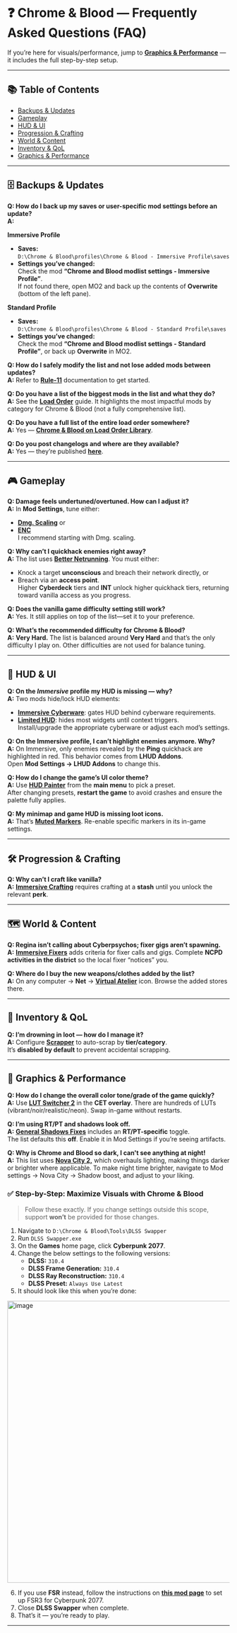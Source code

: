 # ❓ Chrome & Blood — Frequently Asked Questions (FAQ)

If you’re here for visuals/performance, jump to **[Graphics & Performance](https://github.com/qcargile/Chrome-Blood/blob/main/Modlist/FAQ.md#-graphics--performance)** — it includes the full step-by-step setup.

---

## 📚 Table of Contents

- [Backups & Updates](https://github.com/qcargile/Chrome-Blood/blob/main/Modlist/FAQ.md#%EF%B8%8F-backups--updates)
- [Gameplay](https://github.com/qcargile/Chrome-Blood/blob/main/Modlist/FAQ.md#-gameplay)
- [HUD & UI](https://github.com/qcargile/Chrome-Blood/blob/main/Modlist/FAQ.md#-hud--ui)
- [Progression & Crafting](https://github.com/qcargile/Chrome-Blood/blob/main/Modlist/FAQ.md#%EF%B8%8F-progression--crafting)
- [World & Content](https://github.com/qcargile/Chrome-Blood/blob/main/Modlist/FAQ.md#%EF%B8%8F-world--content)
- [Inventory & QoL](https://github.com/qcargile/Chrome-Blood/blob/main/Modlist/FAQ.md#-inventory--qol)
- [Graphics & Performance](https://github.com/qcargile/Chrome-Blood/blob/main/Modlist/FAQ.md#-graphics--performance)

---
## 🗄️ Backups & Updates

**Q: How do I back up my saves or user-specific mod settings before an update?**  
**A:**

**Immersive Profile**
- **Saves:**  
  `D:\Chrome & Blood\profiles\Chrome & Blood - Immersive Profile\saves`
- **Settings you’ve changed:**  
  Check the mod **“Chrome and Blood modlist settings - Immersive Profile”**.  
  If not found there, open MO2 and back up the contents of **Overwrite** (bottom of the left pane).

**Standard Profile**
- **Saves:**  
  `D:\Chrome & Blood\profiles\Chrome & Blood - Standard Profile\saves`
- **Settings you’ve changed:**  
  Check the mod **“Chrome and Blood modlist settings - Standard Profile”**, or back up **Overwrite** in MO2.

**Q: How do I safely modify the list and not lose added mods between updates?**  
**A:** Refer to **[Rule-11](https://github.com/qcargile/Chrome-Blood/blob/main/Modlist/Rule%2011.md)** documentation to get started.

**Q: Do you have a list of the biggest mods in the list and what they do?**  
**A:** See the **[Load Order](https://github.com/qcargile/Chrome-Blood/blob/main/Modlist/Load%20Order.md)** guide. It highlights the most impactful mods by category for Chrome & Blood (not a fully comprehensive list).

**Q: Do you have a full list of the entire load order somewhere?**  
**A:** Yes — **[Chrome & Blood on Load Order Library](https://loadorderlibrary.com/lists/chrome-blood-2)**.

**Q: Do you post changelogs and where are they available?**  
**A:** Yes — they’re published **[here](https://github.com/qcargile/Chrome-Blood/blob/main/changelog.md)**.
  
---

## 🎮 Gameplay

**Q: Damage feels undertuned/overtuned. How can I adjust it?**  
**A:** In **Mod Settings**, tune either:
- **[Dmg. Scaling](https://www.nexusmods.com/cyberpunk2077/mods/21865)** or 
- **[ENC](https://www.nexusmods.com/cyberpunk2077/mods/8467?tab=description)**  
I recommend starting with Dmg. scaling.


**Q: Why can’t I quickhack enemies right away?**  
**A:** The list uses **[Better Netrunning](https://www.nexusmods.com/cyberpunk2077/mods/2302)**. You must either:
- Knock a target **unconscious** and breach their network directly, or  
- Breach via an **access point**.  
Higher **Cyberdeck** tiers and **INT** unlock higher quickhack tiers, returning toward vanilla access as you progress.

**Q: Does the vanilla game difficulty setting still work?**  
**A:** Yes. It still applies on top of the list—set it to your preference.

**Q: What’s the recommended difficulty for Chrome & Blood?**  
**A:** **Very Hard.** The list is balanced around **Very Hard** and that’s the only difficulty I play on. Other difficulties are not used for balance tuning.

---

## 🧠 HUD & UI

**Q: On the *Immersive* profile my HUD is missing — why?**  
**A:** Two mods hide/lock HUD elements:
- **[Immersive Cyberware](https://www.nexusmods.com/cyberpunk2077/mods/21916)**: gates HUD behind cyberware requirements.  
- **[Limited HUD](https://www.nexusmods.com/cyberpunk2077/mods/2592)**: hides most widgets until context triggers.  
Install/upgrade the appropriate cyberware or adjust each mod’s settings.

**Q: On the Immersive profile, I can’t highlight enemies anymore. Why?**  
**A:** On Immersive, only enemies revealed by the **Ping** quickhack are highlighted in red. This behavior comes from **LHUD Addons**.  
 Open **Mod Settings → LHUD Addons** to change this.

**Q: How do I change the game’s UI color theme?**  
**A:** Use **[HUD Painter](https://www.nexusmods.com/cyberpunk2077/mods/14935?tab=description)** from the **main menu** to pick a preset.  
After changing presets, **restart the game** to avoid crashes and ensure the palette fully applies.

**Q: My minimap and game HUD is missing loot icons.**  
**A:** That’s **[Muted Markers](https://www.nexusmods.com/cyberpunk2077/mods/1727)**. Re-enable specific markers in its in-game settings.

---

## 🛠️ Progression & Crafting

**Q: Why can’t I craft like vanilla?**  
**A:** **[Immersive Crafting](https://www.nexusmods.com/cyberpunk2077/mods/16154)** requires crafting at a **stash** until you unlock the relevant **perk**. 

---

## 🗺️ World & Content

**Q: Regina isn’t calling about Cyberpsychos; fixer gigs aren’t spawning.**  
**A:** **[Immersive Fixers](https://www.nexusmods.com/cyberpunk2077/mods/15460)** adds criteria for fixer calls and gigs. Complete **NCPD activities in the district** so the local fixer “notices” you.

**Q: Where do I buy the new weapons/clothes added by the list?**  
**A:** On any computer → **Net** → **[Virtual Atelier](https://www.nexusmods.com/cyberpunk2077/mods/2987)** icon. Browse the added stores there.

---

## 🎒 Inventory & QoL

**Q: I’m drowning in loot — how do I manage it?**  
**A:** Configure **[Scrapper](https://www.nexusmods.com/cyberpunk2077/mods/2687)** to auto-scrap by **tier/category**.  
It’s **disabled by default** to prevent accidental scrapping.

---

## 🎨 Graphics & Performance

**Q: How do I change the overall color tone/grade of the game quickly?**  
**A:** Use **[LUT Switcher 2](https://www.nexusmods.com/cyberpunk2077/mods/16310)** in the **CET overlay**. There are hundreds of LUTs (vibrant/noir/realistic/neon). Swap in-game without restarts.

**Q: I’m using RT/PT and shadows look off.**  
**A:** **[General Shadows Fixes](https://www.nexusmods.com/cyberpunk2077/mods/20405)** includes an **RT/PT-specific** toggle.  
The list defaults this **off**. Enable it in Mod Settings if you’re seeing artifacts.

**Q: Why is Chrome and Blood so dark, I can't see anything at night!**  
**A:** This list uses **[Nova City 2,](https://www.nexusmods.com/cyberpunk2077/mods/12490)** which overhauls lighting, making things darker or brighter where applicable. To make night time brighter, navigate to Mod settings -> Nova City -> Shadow boost, and adjust to your liking. 

### ✅ Step-by-Step: Maximize Visuals with Chrome & Blood

> Follow these exactly. If you change settings outside this scope, support **won’t** be provided for those changes.

1. Navigate to `D:\Chrome & Blood\Tools\DLSS Swapper`  
2. Run `DLSS Swapper.exe`  
3. On the **Games** home page, click **Cyberpunk 2077**.  
4. Change the below settings to the following versions:  
   - **DLSS:** `310.4`  
   - **DLSS Frame Generation:** `310.4`  
   - **DLSS Ray Reconstruction:** `310.4`
   - **DLSS Preset:** `Always Use Latest`
5. It should look like this when you’re done:  
<img width="697" height="637" alt="image" src="https://github.com/user-attachments/assets/4be8eb1f-526a-408d-bab4-b963b06402e2" />

6. If you use **FSR** instead, follow the instructions on **[this mod page](https://www.nexusmods.com/site/mods/738)** to set up FSR3 for Cyberpunk 2077.  
7. Close **DLSS Swapper** when complete.  
8. That’s it — you’re ready to play.

---

